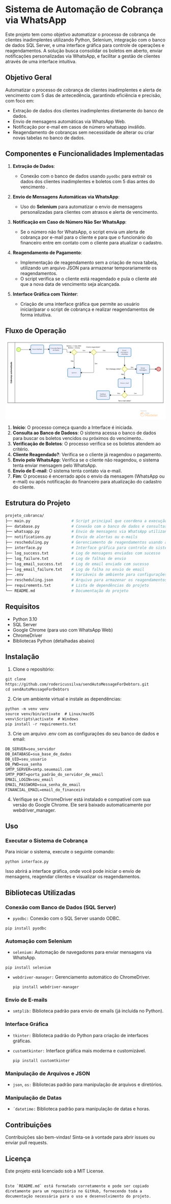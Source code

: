 # Sistema de Automação de Cobrança via WhatsApp

Este projeto tem como objetivo automatizar o processo de cobrança de clientes inadimplentes utilizando Python, Selenium, integração com o banco de dados SQL Server, e uma interface gráfica para controle de operações e reagendamentos. A solução busca consolidar os boletos em aberto, enviar notificações personalizadas via WhatsApp, e facilitar a gestão de clientes através de uma interface intuitiva.

## Objetivo Geral

Automatizar o processo de cobrança de clientes inadimplentes e alerta de vencimento com 5 dias de antecedência, garantindo eficiência e precisão, com foco em:
- Extração de dados dos clientes inadimplentes diretamente do banco de dados.
- Envio de mensagens automáticas via WhatsApp Web.
- Notificação por e-mail em casos de número whatsapp inválido.
- Reagendamento de cobranças sem necessidade de alterar ou criar novas tabelas no banco de dados.

## Componentes e Funcionalidades Implementadas

1. **Extração de Dados**:
   - Conexão com o banco de dados usando `pyodbc` para extrair os dados dos clientes inadimplentes e boletos com 5 dias antes do vencimento .

2. **Envio de Mensagens Automáticas via WhatsApp**:
   - Uso do **Selenium** para automatizar o envio de mensagens personalizadas para clientes com atrasos e alerta de vencimento.

3. **Notificação em Caso de Número Não Ser WhatsApp**:
   - Se o número não for WhatsApp, o script envia um alerta de cobrança por e-mail para o cliente e para que o funcionário do financeiro entre em contato com o cliente para atualizar o cadastro.

4. **Reagendamento de Pagamento**:
   - Implementação de reagendamento sem a criação de nova tabela, utilizando um arquivo JSON para armazenar temporariamente os reagendamentos.
   - O script verifica se o cliente está reagendado e pula o cliente até que a nova data de vencimento seja alcançada.

5. **Interface Gráfica com Tkinter**:
   - Criação de uma interface gráfica que permite ao usuário iniciar/parar o script de cobrança e realizar reagendamentos de forma intuitiva.

## Fluxo de Operação

![Fluxo](/images/fluxo_sendAutoMessage.png)

1. **Início**: O processo começa quando a Interface é iniciada.
2. **Consulta ao Banco de Dadoss**: O sistema acessa o banco de dados para buscar os boletos vencidos ou próximos do vencimento..
3. **Verificação de Boletos**: O processo verifica se os boletos atendem ao critério.
4. **Cliente Reagendado?**: Verifica se o cliente já reagendou o pagamento.
5. **Envio pelo WhatsApp**: Verifica se o cliente não reagendou, o sistema tenta enviar mensagem pelo WhatsApp.
6. **Envio de E-mail**: O sistema tenta contato via e-mail.
7. **Fim**: O processo é encerrado após o envio da mensagem (WhatsApp ou e-mail) ou após notificação do financeiro para atualização do cadastro do cliente.

## Estrutura do Projeto

```bash
projeto_cobranca/
├── main.py                  # Script principal que coordena a execução do fluxo de cobranças
├── database.py              # Conexão com o banco de dados e consultas SQL
├── whatsapp.py              # Envio de mensagens via WhatsApp utilizando Selenium
├── notifications.py         # Envio de alertas ou e-mails
├── rescheduling.py          # Gerenciamento de reagendamentos usando arquivo JSON
├── interface.py             # Interface gráfica para controle do sistema
├── log_success.txt          # Log de mensagens enviadas com sucesso
├── log_failure.txt          # Log de falhas de envio
├── log_email_success.txt    # Log de email enviado com sucesso
├── log_email_failure.txt    # Log de falha no envio de email
├── .env                     # Variáveis de ambiente para configurações do sistema
├── rescheduling.json        # Arquivo para armazenar os reagendamentos temporários
├── requirements.txt         # Lista de dependências do projeto
└── README.md                # Documentação do projeto
```

## Requisitos
- Python 3.10
- SQL Server
- Google Chrome (para uso com WhatsApp Web)
- ChromeDriver
- Bibliotecas Python (detalhadas abaixo)

## Instalação
1. Clone o repositório:
```
git clone https://github.com/rodericussilva/sendAutoMessageForDebtors.git
cd sendAutoMessageForDebtors
```
2. Crie um ambiente virtual e instale as dependências:
```
python -m venv venv
source venv/bin/activate  # Linux/macOS
venv\Scripts\activate  # Windows
pip install -r requirements.txt
```
3. Crie um arquivo .env com as configurações do seu banco de dados e email:
```
DB_SERVER=seu_servidor
DB_DATABASE=sua_base_de_dados
DB_UID=seu_usuario
DB_PWD=sua_senha
SMTP_SERVER=smtp.seuemail.com
SMTP_PORT=porta_padrão_do_servidor_de_email
EMAIL_LOGIN=seu_email
EMAIL_PASSWORD=sua_senha_de_email
FINANCIAL_EMAIL=email_do_financeiro
```
4. Verifique se o ChromeDriver está instalado e compatível com sua versão do Google Chrome. Ele será baixado automaticamente por webdriver_manager.
## Uso
### Executar o Sistema de Cobrança
Para iniciar o sistema, execute o seguinte comando:
```
python interface.py

```
Isso abrirá a interface gráfica, onde você pode iniciar o envio de mensagens, reagendar clientes e visualizar os reagendamentos.
## Bibliotecas Utilizadas
### Conexão com Banco de Dados (SQL Server)
- `pyodbc:`  Conexão com o SQL Server usando ODBC.
```
pip install pyodbc

```
### Automação com Selenium
- `selenium:` Automação de navegadores para enviar mensagens via WhatsApp.
 ```
pip install selenium

```
- `webdriver-manager:` Gerenciamento automático do ChromeDriver.
  
  ```
  pip install webdriver-manager
  
  ```
### Envio de E-mails
- `smtplib:` Biblioteca padrão para envio de emails (já incluída no Python).
### Interface Gráfica
- `tkinter:` Biblioteca padrão do Python para criação de interfaces gráficas.
- `customtkinter:` Interface gráfica mais moderna e customizável.
  
  ```
  pip install customtkinter
  
  ```
### Manipulação de Arquivos e JSON
- `json`, `os:` Bibliotecas padrão para manipulação de arquivos e diretórios.
### Manipulação de Datas
- `´datetime:` Biblioteca padrão para manipulação de datas e horas.
## Contribuições
Contribuições são bem-vindas! Sinta-se à vontade para abrir issues ou enviar pull requests.
## Licença
Este projeto está licenciado sob a MIT License.
```

Este `README.md` está formatado corretamente e pode ser copiado diretamente para um repositório no GitHub, fornecendo toda a documentação necessária para o uso e desenvolvimento do projeto.

```
